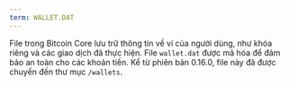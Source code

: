 ```yaml
---
term: WALLET.DAT
---
```


File trong Bitcoin Core lưu trữ thông tin về ví của người dùng, như khóa riêng và các giao dịch đã thực hiện. File `wallet.dat` được mã hóa để đảm bảo an toàn cho các khoản tiền. Kể từ phiên bản 0.16.0, file này đã được chuyển đến thư mục `/wallets`.